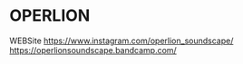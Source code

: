 # OPERLION
WEBSite
https://www.instagram.com/operlion_soundscape/
https://operlionsoundscape.bandcamp.com/
